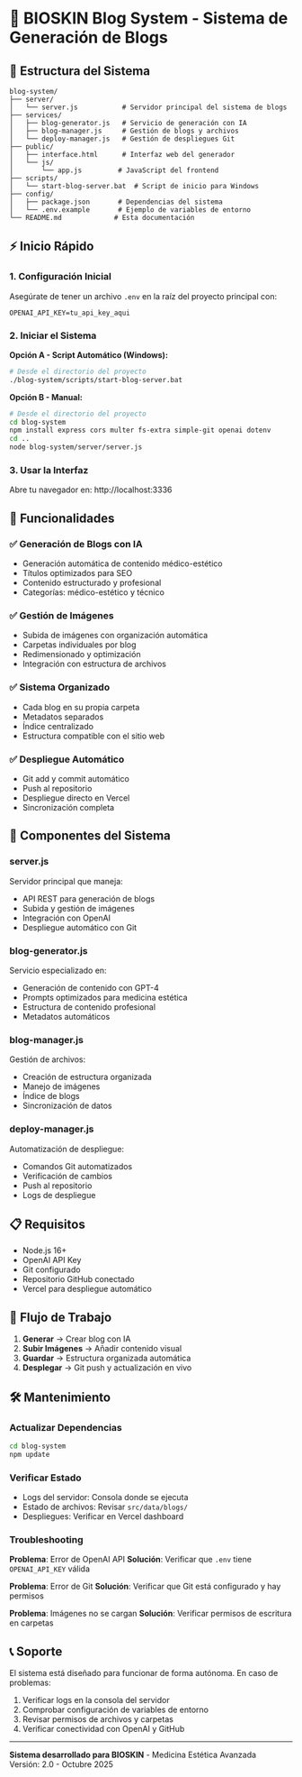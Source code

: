 # 🚀 BIOSKIN Blog System - Sistema de Generación de Blogs

## 📁 Estructura del Sistema

```
blog-system/
├── server/
│   └── server.js           # Servidor principal del sistema de blogs
├── services/
│   ├── blog-generator.js   # Servicio de generación con IA
│   ├── blog-manager.js     # Gestión de blogs y archivos
│   └── deploy-manager.js   # Gestión de despliegues Git
├── public/
│   ├── interface.html      # Interfaz web del generador
│   └── js/
│       └── app.js         # JavaScript del frontend
├── scripts/
│   └── start-blog-server.bat  # Script de inicio para Windows
├── config/
│   ├── package.json       # Dependencias del sistema
│   └── .env.example       # Ejemplo de variables de entorno
└── README.md             # Esta documentación
```

## ⚡ Inicio Rápido

### 1. Configuración Inicial

Asegúrate de tener un archivo `.env` en la raíz del proyecto principal con:
```
OPENAI_API_KEY=tu_api_key_aqui
```

### 2. Iniciar el Sistema

**Opción A - Script Automático (Windows):**
```bash
# Desde el directorio del proyecto
./blog-system/scripts/start-blog-server.bat
```

**Opción B - Manual:**
```bash
# Desde el directorio del proyecto
cd blog-system
npm install express cors multer fs-extra simple-git openai dotenv
cd ..
node blog-system/server/server.js
```

### 3. Usar la Interfaz

Abre tu navegador en: http://localhost:3336

## 🎯 Funcionalidades

### ✅ Generación de Blogs con IA
- Generación automática de contenido médico-estético
- Títulos optimizados para SEO
- Contenido estructurado y profesional
- Categorías: médico-estético y técnico

### ✅ Gestión de Imágenes
- Subida de imágenes con organización automática
- Carpetas individuales por blog
- Redimensionado y optimización
- Integración con estructura de archivos

### ✅ Sistema Organizado
- Cada blog en su propia carpeta
- Metadatos separados
- Índice centralizado
- Estructura compatible con el sitio web

### ✅ Despliegue Automático
- Git add y commit automático
- Push al repositorio
- Despliegue directo en Vercel
- Sincronización completa

## 🔧 Componentes del Sistema

### server.js
Servidor principal que maneja:
- API REST para generación de blogs
- Subida y gestión de imágenes
- Integración con OpenAI
- Despliegue automático con Git

### blog-generator.js
Servicio especializado en:
- Generación de contenido con GPT-4
- Prompts optimizados para medicina estética
- Estructura de contenido profesional
- Metadatos automáticos

### blog-manager.js
Gestión de archivos:
- Creación de estructura organizada
- Manejo de imágenes
- Índice de blogs
- Sincronización de datos

### deploy-manager.js
Automatización de despliegue:
- Comandos Git automatizados
- Verificación de cambios
- Push al repositorio
- Logs de despliegue

## 📋 Requisitos

- Node.js 16+
- OpenAI API Key
- Git configurado
- Repositorio GitHub conectado
- Vercel para despliegue automático

## 🔄 Flujo de Trabajo

1. **Generar** → Crear blog con IA
2. **Subir Imágenes** → Añadir contenido visual
3. **Guardar** → Estructura organizada automática
4. **Desplegar** → Git push y actualización en vivo

## 🛠️ Mantenimiento

### Actualizar Dependencias
```bash
cd blog-system
npm update
```

### Verificar Estado
- Logs del servidor: Consola donde se ejecuta
- Estado de archivos: Revisar `src/data/blogs/`
- Despliegues: Verificar en Vercel dashboard

### Troubleshooting

**Problema**: Error de OpenAI API
**Solución**: Verificar que `.env` tiene `OPENAI_API_KEY` válida

**Problema**: Error de Git
**Solución**: Verificar que Git está configurado y hay permisos

**Problema**: Imágenes no se cargan
**Solución**: Verificar permisos de escritura en carpetas

## 📞 Soporte

El sistema está diseñado para funcionar de forma autónoma. En caso de problemas:

1. Verificar logs en la consola del servidor
2. Comprobar configuración de variables de entorno
3. Revisar permisos de archivos y carpetas
4. Verificar conectividad con OpenAI y GitHub

---

**Sistema desarrollado para BIOSKIN** - Medicina Estética Avanzada  
Versión: 2.0 - Octubre 2025
